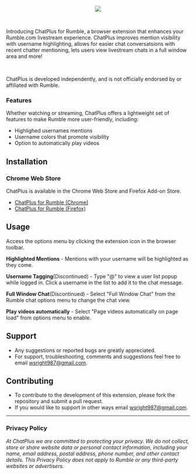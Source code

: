 <p align="center">
  <img src="https://i.imgur.com/05NHmoU.png" />
</p>

<br/>

<p align=""> 
  Introducing ChatPlus for Rumble, a browser extension that enhances your Rumble.com livestream experience. 
  ChatPlus improves mention visibility with username highlighting, allows for easier chat conversatsions with recent chatter mentioning, lets users view livestream chats in a full window area and more!   
</p>

<br/>

<p align="">ChatPlus is developed independently, and is not officially endorsed by or affiliated with Rumble.</p>

### Features 

Whether watching or streaming, ChatPlus offers a lightweight set of features to make Rumble more user-friendly, including:

- Highlighed usernames mentions 
- Username colors that promote visibility
- Option to automatically play videos

## Installation

### Chrome Web Store 

ChatPlus is available in the Chrome Web Store and Firefox Add-on Store. 
- [ChatPlus for Rumble (Chrome)](https://chrome.google.com/webstore/detail/chatplus-for-rumble/odlcomopigapcpmlpmmmhlhegajembio?hl=en&authuser=0)
- [ChatPlus for Rumble (Firefox)](https://addons.mozilla.org/en-US/firefox/addon/chatplus-for-rumble/)

## Usage

Access the options menu by clicking the extension icon in the browser toolbar.

**Highlighted Mentions** - Mentions with your username will be highlighted as they come.

**Username Tagging**(Discontinued) - Type "@" to view a user list popup while logged in. Click a username in the list to add it to the chat message.

**Full Window Chat**(Discontinued) - Select "Full Window Chat" from the Rumble chat options menu to change the chat view.

**Play videos automatically** - Select "Page videos automatically on page load" from options menu to enable.

## Support
- Any suggestions or reported bugs are greatly appreciated. 
- For support, troubleshooting, comments and suggestions feel free to email wsright987@gmail.com. 

## Contributing
- To contribute to the development of this extension, please fork the repository and submit a pull request.
- If you would like to support in other ways email wsright987@gmail.com.

---

### Privacy Policy

*At ChatPlus we are committed to protecting your privacy. We do not collect, store or share website data or personal contact information, including your name, email address, postal address, phone number, and other contact details. This Privacy Policy does not apply to Rumble or any third-party websites or advertisers.*
